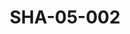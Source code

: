 ---
pid: SHA-05-002
title: SHA-05-002
language: ar
original_label: 
rights: شرحبيل احمد
location_of_original: شرحبيل احمد
photographer_or_studio: وزارة الاعلام السعودي
scanned_from: postcard 11.7 by 17.1
_date: 
location: السعودية
description: الكعبة
additional_notes: 
permission_display: 'yes'
on_server: 'no'
on_website: 'no'
permalink: /photopages/ar/SHA-05-002.html
layout: photo-page
---